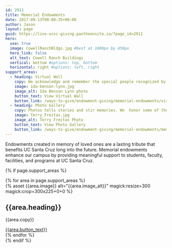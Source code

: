 ```yaml
---
id: 2911
title: Memorial Endowments
date: 2017-09-13T00:00:35+00:00
author: Jason
layout: page
guid: https://live-ucsc-giving.pantheonsite.io/?page_id=2911
hero:
  use: true
  image: CowellRanchBldgs.jpg #best at 1000px by 450px
  hero_link: false
  alt_text: Cowell Ranch Buildings
  vertical: bottom #options: top, bottom
  horizontal: right #options: left, right
support_areas:
  - heading: Virtual Wall
    copy: We acknowledge and remember the special people recognized by endowments with a virtual wall listing their names.
    image: ida-benson-lynn.jpg
    image_alt: Ida Benson Lynn photo
    button_text: View Virtual Wall
    button_link: /ways-to-give/endowment-giving/memorial-endowments/virtual-memorial-wall/
  - heading: Photo Gallery
    copy: Photos tells stories and stir memories. We  honor some of the people recognized by endowments with this photo gallery.
    image: Terry_Freitas.jpg
    image_alt: Terry Freitas Photo
    button_text: View Photo Gallery
    button_link: /ways-to-give/endowment-giving/memorial-endowments/memorial-endowments-gallery/
---
```

Endowments created in memory of loved ones are a lasting tribute that benefits UC Santa Cruz long into the future. Memorial endowments enhance our campus by providing meaningful support to students, faculty, facilities, and programs at UC Santa Cruz.

{% if page.support_areas %}
<section class="memorial-endowments home-cta cta two-col-grid">
{% for area in page.support_areas %}
    <div class="grid-cell">
        <div class="container">
{% asset {{area.image}} alt="{{area.image_alt}}" magick:resize=300 magick:crop=300x225+0+0 %}
            <div class="copy">
               <h2>{{area.heading}}</h2>
                <p>{{area.copy}}</p>
                <a href="{{area.button_link}}" class="yellow-pill">{{area.button_text}}</a>
            </div>
        </div>
    </div>
{% endfor %}
 </section>
 {% endif %}

